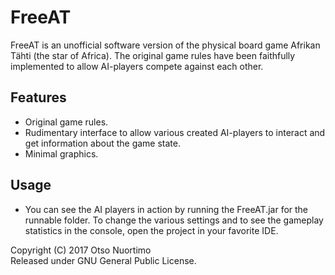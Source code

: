 # FreeAT
FreeAT is an unofficial software version of the physical board game Afrikan Tähti (the star of Africa). The original game rules have been faithfully implemented to allow AI-players compete against each other.

## Features ##
* Original game rules.
* Rudimentary interface to allow various created AI-players to interact and get information about the game state.
* Minimal graphics.

## Usage ##
* You can see the AI players in action by running the FreeAT.jar for the runnable folder. To change the various settings and to see the gameplay statistics in the console, open the project in your favorite IDE.

Copyright (C) 2017 Otso Nuortimo  
Released under GNU General Public License.
